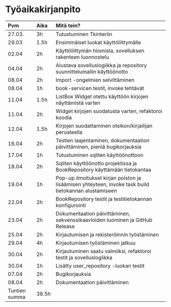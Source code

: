 # Työaikakirjanpito

| Pvm | Aika | Mitä tein? |
|:---|:-----| :---------|
|27.03.| 3h | Tutustuminen Tkinteriin|
|29.03| 1.5h| Ensimmäiset luokat käyttöliittymälle|
|02.04| 2h | Käyttöliittymän hiomista, sovelluksen rakenteen luonnostelu |
|04.04| 2h| Alustava sovelluslogiikka ja repository suunnittelumallin käyttöönotto|
|08.04| 2h |Import -ongelmien selvittäminen|
|08.04|1h|book-servicen testit, invoke tehtävät|
|11.04|1.5h|ListBox Widget otettu käyttöön kirjojen näyttämistä varten|
|11.04|2h|Widget kirjojen suodatusta varten, refaktoroi koodia|
|12.04|1.5h|Kirjojen suodattaminen otsikon/kirjailijan perusteella|
|16.04|2h| Testien laajentaminen, dokumentaation päivittäminen, pieniä bugikorjauksia|
|17.04|1h|Tutustuminen sqliten käyttöönottoon|
|18.04|2h|Sqliten käyttöönotto projektissa ja BookRepository käyttämään tietokantaa|
|19.04|1h|Pop-up ilmoitukset kirjan poiston ja lisäämisen yhteyteen, invoke task build tietokannan alustamiseen|
|22.04|2h|BookRepository testit ja testitietokannan konfigurointi|
|23.04|2h|Dokumentaation päivittäminen, sekvenssikaavioiden luominen ja GitHub Release|
|25.04|2h|Kirjautumisen ja rekisteröinnin työstäminen|
|29.04|4h|Kirjautumisen työstäminen jatkuu|
|30.04|2h|Kirjautuminen saatu valmiiksi, refaktoroi testit ja sovelluslogiikka|
|30.04|1h|Lisätty user_repository -luokan testit|
|07.04|2h|Bugikorjauksia|
|08.04|2h|Dokumentaation päivittäminen|
|Tuntien summa| 38.5h|
